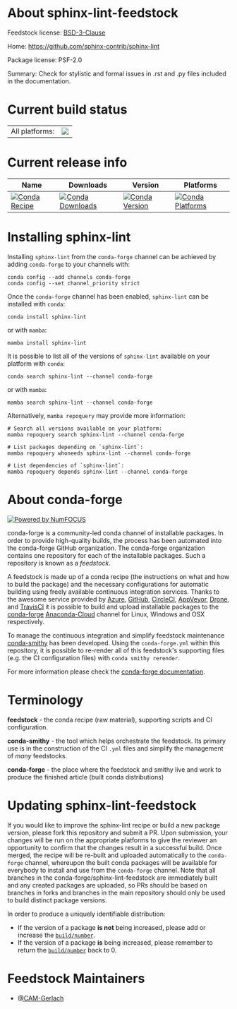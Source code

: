 About sphinx-lint-feedstock
===========================

Feedstock license: [BSD-3-Clause](https://github.com/conda-forge/sphinx-lint-feedstock/blob/main/LICENSE.txt)

Home: https://github.com/sphinx-contrib/sphinx-lint

Package license: PSF-2.0

Summary: Check for stylistic and formal issues in .rst and .py files included in the documentation.

Current build status
====================


<table><tr><td>All platforms:</td>
    <td>
      <a href="https://dev.azure.com/conda-forge/feedstock-builds/_build/latest?definitionId=18147&branchName=main">
        <img src="https://dev.azure.com/conda-forge/feedstock-builds/_apis/build/status/sphinx-lint-feedstock?branchName=main">
      </a>
    </td>
  </tr>
</table>

Current release info
====================

| Name | Downloads | Version | Platforms |
| --- | --- | --- | --- |
| [![Conda Recipe](https://img.shields.io/badge/recipe-sphinx--lint-green.svg)](https://anaconda.org/conda-forge/sphinx-lint) | [![Conda Downloads](https://img.shields.io/conda/dn/conda-forge/sphinx-lint.svg)](https://anaconda.org/conda-forge/sphinx-lint) | [![Conda Version](https://img.shields.io/conda/vn/conda-forge/sphinx-lint.svg)](https://anaconda.org/conda-forge/sphinx-lint) | [![Conda Platforms](https://img.shields.io/conda/pn/conda-forge/sphinx-lint.svg)](https://anaconda.org/conda-forge/sphinx-lint) |

Installing sphinx-lint
======================

Installing `sphinx-lint` from the `conda-forge` channel can be achieved by adding `conda-forge` to your channels with:

```
conda config --add channels conda-forge
conda config --set channel_priority strict
```

Once the `conda-forge` channel has been enabled, `sphinx-lint` can be installed with `conda`:

```
conda install sphinx-lint
```

or with `mamba`:

```
mamba install sphinx-lint
```

It is possible to list all of the versions of `sphinx-lint` available on your platform with `conda`:

```
conda search sphinx-lint --channel conda-forge
```

or with `mamba`:

```
mamba search sphinx-lint --channel conda-forge
```

Alternatively, `mamba repoquery` may provide more information:

```
# Search all versions available on your platform:
mamba repoquery search sphinx-lint --channel conda-forge

# List packages depending on `sphinx-lint`:
mamba repoquery whoneeds sphinx-lint --channel conda-forge

# List dependencies of `sphinx-lint`:
mamba repoquery depends sphinx-lint --channel conda-forge
```


About conda-forge
=================

[![Powered by
NumFOCUS](https://img.shields.io/badge/powered%20by-NumFOCUS-orange.svg?style=flat&colorA=E1523D&colorB=007D8A)](https://numfocus.org)

conda-forge is a community-led conda channel of installable packages.
In order to provide high-quality builds, the process has been automated into the
conda-forge GitHub organization. The conda-forge organization contains one repository
for each of the installable packages. Such a repository is known as a *feedstock*.

A feedstock is made up of a conda recipe (the instructions on what and how to build
the package) and the necessary configurations for automatic building using freely
available continuous integration services. Thanks to the awesome service provided by
[Azure](https://azure.microsoft.com/en-us/services/devops/), [GitHub](https://github.com/),
[CircleCI](https://circleci.com/), [AppVeyor](https://www.appveyor.com/),
[Drone](https://cloud.drone.io/welcome), and [TravisCI](https://travis-ci.com/)
it is possible to build and upload installable packages to the
[conda-forge](https://anaconda.org/conda-forge) [Anaconda-Cloud](https://anaconda.org/)
channel for Linux, Windows and OSX respectively.

To manage the continuous integration and simplify feedstock maintenance
[conda-smithy](https://github.com/conda-forge/conda-smithy) has been developed.
Using the ``conda-forge.yml`` within this repository, it is possible to re-render all of
this feedstock's supporting files (e.g. the CI configuration files) with ``conda smithy rerender``.

For more information please check the [conda-forge documentation](https://conda-forge.org/docs/).

Terminology
===========

**feedstock** - the conda recipe (raw material), supporting scripts and CI configuration.

**conda-smithy** - the tool which helps orchestrate the feedstock.
                   Its primary use is in the construction of the CI ``.yml`` files
                   and simplify the management of *many* feedstocks.

**conda-forge** - the place where the feedstock and smithy live and work to
                  produce the finished article (built conda distributions)


Updating sphinx-lint-feedstock
==============================

If you would like to improve the sphinx-lint recipe or build a new
package version, please fork this repository and submit a PR. Upon submission,
your changes will be run on the appropriate platforms to give the reviewer an
opportunity to confirm that the changes result in a successful build. Once
merged, the recipe will be re-built and uploaded automatically to the
`conda-forge` channel, whereupon the built conda packages will be available for
everybody to install and use from the `conda-forge` channel.
Note that all branches in the conda-forge/sphinx-lint-feedstock are
immediately built and any created packages are uploaded, so PRs should be based
on branches in forks and branches in the main repository should only be used to
build distinct package versions.

In order to produce a uniquely identifiable distribution:
 * If the version of a package **is not** being increased, please add or increase
   the [``build/number``](https://docs.conda.io/projects/conda-build/en/latest/resources/define-metadata.html#build-number-and-string).
 * If the version of a package **is** being increased, please remember to return
   the [``build/number``](https://docs.conda.io/projects/conda-build/en/latest/resources/define-metadata.html#build-number-and-string)
   back to 0.

Feedstock Maintainers
=====================

* [@CAM-Gerlach](https://github.com/CAM-Gerlach/)

